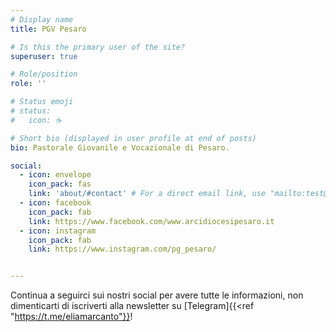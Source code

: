 ```yaml
---
# Display name
title: PGV Pesaro

# Is this the primary user of the site?
superuser: true

# Role/position
role: ''

# Status emoji
# status:
#   icon: ☕️

# Short bio (displayed in user profile at end of posts)
bio: Pastorale Giovanile e Vocazionale di Pesaro.

social:
  - icon: envelope
    icon_pack: fas
    link: 'about/#contact' # For a direct email link, use "mailto:test@example.org".
  - icon: facebook
    icon_pack: fab
    link: https://www.facebook.com/www.arcidiocesipesaro.it
  - icon: instagram
    icon_pack: fab
    link: https://www.instagram.com/pg_pesaro/


---
```


Continua a seguirci sui nostri social per avere tutte le informazioni, non dimenticarti di iscriverti alla newsletter su [Telegram]{{<ref "https://t.me/eliamarcanto"}}!
